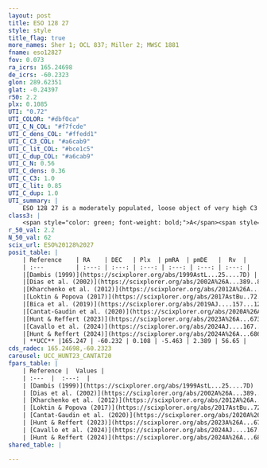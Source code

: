 ```yaml
---
layout: post
title: ESO 128 27
style: style
title_flag: true
more_names: Sher 1; OCL 837; Miller 2; MWSC 1881
fname: eso12827
fov: 0.073
ra_icrs: 165.24698
de_icrs: -60.2323
glon: 289.62351
glat: -0.24397
r50: 2.2
plx: 0.1085
UTI: "0.72"
UTI_COLOR: "#dbf0ca"
UTI_C_N_COL: "#f7fcde"
UTI_C_dens_COL: "#ffedd1"
UTI_C_C3_COL: "#a6cab9"
UTI_C_lit_COL: "#bce1c5"
UTI_C_dup_COL: "#a6cab9"
UTI_C_N: 0.56
UTI_C_dens: 0.36
UTI_C_C3: 1.0
UTI_C_lit: 0.85
UTI_C_dup: 1.0
UTI_summary: |
    ESO 128 27 is a moderately populated, loose object of very high C3 quality. It is well-studied in the literature.
class3: |
    <span style="color: green; font-weight: bold;">A</span><span style="color: green; font-weight: bold;">A</span>
r_50_val: 2.2
N_50_val: 62
scix_url: ESO%20128%2027
posit_table: |
    | Reference    | RA    | DEC   | Plx  | pmRA  | pmDE   |  Rv  |
    | :---         | :---: | :---: | :---: | :---: | :---: | :---: |
    |[Dambis (1999)](https://scixplorer.org/abs/1999AstL...25....7D) | 165.025 | -60.367 | -- | -- | -- | -- |
    |[Dias et al. (2002)](https://scixplorer.org/abs/2002A%26A...389..871D) | 165.267 | -60.233 | -- | -8.19 | 1.93 | -- |
    |[Kharchenko et al. (2012)](https://scixplorer.org/abs/2012A%26A...543A.156K) | 165.255 | -60.23 | -- | -6.42 | 5.84 | -- |
    |[Loktin & Popova (2017)](https://scixplorer.org/abs/2017AstBu..72..257L) | 165.27 | -60.233 | -- | -8.19 | 1.9 | -- |
    |[Bica et al. (2019)](https://scixplorer.org/abs/2019AJ....157...12B) | 165.255 | -60.229 | -- | -- | -- | -- |
    |[Cantat-Gaudin et al. (2020)](https://scixplorer.org/abs/2020A%26A...640A...1C) | 165.262 | -60.233 | 0.11 | -5.412 | 2.408 | -- |
    |[Hunt & Reffert (2023)](https://scixplorer.org/abs/2023A%26A...673A.114H) | 165.255 | -60.23 | 0.115 | -5.502 | 2.376 | 41.403 |
    |[Cavallo et al. (2024)](https://scixplorer.org/abs/2024AJ....167...12C) | 165.092 | -60.261 | 0.113 | -- | -- | -- |
    |[Hunt & Reffert (2024)](https://scixplorer.org/abs/2024A%26A...686A..42H) | 165.255 | -60.23 | 0.115 | -5.502 | 2.376 | 41.403 |
    | **UCC** |165.247 | -60.232 | 0.108 | -5.463 | 2.389 | 56.65 | 
cds_radec: 165.24698,-60.2323
carousel: UCC_HUNT23_CANTAT20
fpars_table: |
    | Reference |  Values |
    | :---  |  :---:  |
    | [Dambis (1999)](https://scixplorer.org/abs/1999AstL...25....7D) | `E_B-V_=1.389, DM0=13.89, log_age_=6.4` |
    | [Dias et al. (2002)](https://scixplorer.org/abs/2002A%26A...389..871D) | `E(B-V)=1.374, Dist=5875.0, Age=6.713` |
    | [Kharchenko et al. (2012)](https://scixplorer.org/abs/2012A%26A...543A.156K) | `e_bv=1.499, distance=5801, log_age=6.715` |
    | [Loktin & Popova (2017)](https://scixplorer.org/abs/2017AstBu..72..257L) | `E(B-V)=1.374, Dmod=13.845, logt=6.713` |
    | [Cantat-Gaudin et al. (2020)](https://scixplorer.org/abs/2020A%26A...640A...1C) | `AVNN=3.35, DMNN=13.91, AgeNN=7.12` |
    | [Hunt & Reffert (2023)](https://scixplorer.org/abs/2023A%26A...673A.114H) | `AV50=3.835, diffAV50=2.708, MOD50=14.774, logAge50=7.276` |
    | [Cavallo et al. (2024)](https://scixplorer.org/abs/2024AJ....167...12C) | `AV50=3.98, dMod50=13.83, logAge50=7.61, [Fe/H]50=0.36` |
    | [Hunt & Reffert (2024)](https://scixplorer.org/abs/2024A%26A...686A..42H) | `MassJ=1662.08` |
shared_table: |
    
---
```

